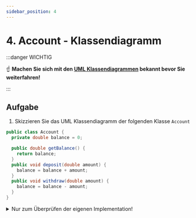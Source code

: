 ```yaml
---
sidebar_position: 4
---
```


# 4. Account - Klassendiagramm

:::danger WICHTIG

:point_up: **Machen Sie sich mit den [UML Klassendiagrammen](../konzepte/uml.md)
bekannt bevor Sie weiterfahren!**

:::

## Aufgabe

1. Skizzieren Sie das UML Klassendiagramm der folgenden Klasse `Account`

```java
public class Account {
  private double balance = 0;

  public double getBalance() {
    return balance;
  }
  public void deposit(double amount) {
    balance = balance + amount;
  }
  public void withdraw(double amount) {
    balance = balance - amount;
  }
}
```

<details>
<summary>Nur zum Überprüfen der eigenen Implementation!</summary>

```mermaid
classDiagram
    class Account{
      -balance: double
      +getBalance(): double
      +deposit(amount: double)
      +withdraw(amount: double)
    }
```

</details>
